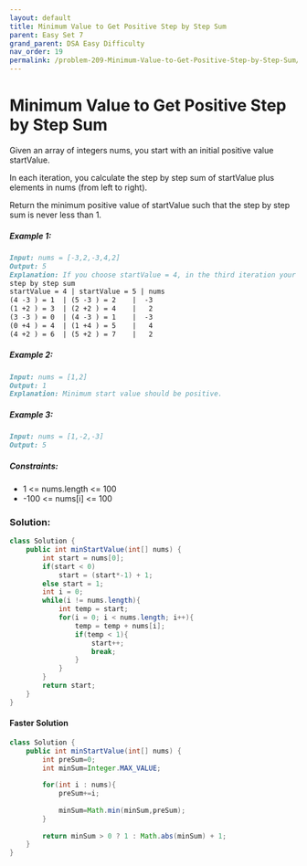 ```yaml
---
layout: default
title: Minimum Value to Get Positive Step by Step Sum
parent: Easy Set 7
grand_parent: DSA Easy Difficulty
nav_order: 19
permalink: /problem-209-Minimum-Value-to-Get-Positive-Step-by-Step-Sum/
---
```

# Minimum Value to Get Positive Step by Step Sum
Given an array of integers nums, you start with an initial positive value startValue.

In each iteration, you calculate the step by step sum of startValue plus elements in nums (from left to right).

Return the minimum positive value of startValue such that the step by step sum is never less than 1.

##### Example 1:
```markdown
Input: nums = [-3,2,-3,4,2]
Output: 5
Explanation: If you choose startValue = 4, in the third iteration your step by step sum is less than 1.
step by step sum
startValue = 4 | startValue = 5 | nums
(4 -3 ) = 1  | (5 -3 ) = 2    |  -3
(1 +2 ) = 3  | (2 +2 ) = 4    |   2
(3 -3 ) = 0  | (4 -3 ) = 1    |  -3
(0 +4 ) = 4  | (1 +4 ) = 5    |   4
(4 +2 ) = 6  | (5 +2 ) = 7    |   2
```
##### Example 2:
```markdown
Input: nums = [1,2]
Output: 1
Explanation: Minimum start value should be positive.
```
##### Example 3:
```markdown
Input: nums = [1,-2,-3]
Output: 5
```
##### Constraints:
* 1 <= nums.length <= 100
* -100 <= nums[i] <= 100

### Solution:
```java
class Solution {
    public int minStartValue(int[] nums) {
        int start = nums[0];
        if(start < 0) 
            start = (start*-1) + 1;
        else start = 1;
        int i = 0;
        while(i != nums.length){
            int temp = start;
            for(i = 0; i < nums.length; i++){
                temp = temp + nums[i];
                if(temp < 1){
                    start++;
                    break;
                }
            }
        }
        return start;
    }
}
```
#### Faster Solution
```java
class Solution {
    public int minStartValue(int[] nums) {
        int preSum=0;
        int minSum=Integer.MAX_VALUE;
        
        for(int i : nums){
            preSum+=i;
            
            minSum=Math.min(minSum,preSum);
        }
        
        return minSum > 0 ? 1 : Math.abs(minSum) + 1;
    }
}
```